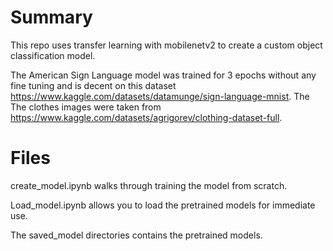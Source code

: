 # Summary
This repo uses transfer learning with mobilenetv2 to create a custom object classification model. 

The American Sign Language model was trained for 3 epochs without any fine tuning and is decent on this dataset  https://www.kaggle.com/datasets/datamunge/sign-language-mnist. The The clothes images were taken from https://www.kaggle.com/datasets/agrigorev/clothing-dataset-full. 

# Files
create_model.ipynb walks through training the model from scratch. 

Load_model.ipynb allows you to load the pretrained models for immediate use. 

The saved_model directories contains the pretrained models.


